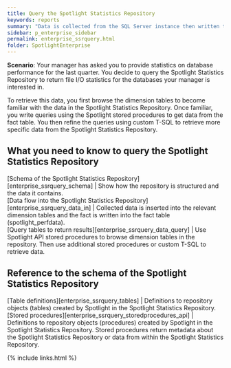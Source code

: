 ```yaml
---
title: Query the Spotlight Statistics Repository
keywords: reports
summary: "Data is collected from the SQL Server instance then written to the Spotlight Statistics Repository."
sidebar: p_enterprise_sidebar
permalink: enterprise_ssrquery.html
folder: SpotlightEnterprise
---
```




**Scenario**: Your manager has asked you to provide statistics on database performance for the last quarter. You decide to query the Spotlight Statistics Repository to return file I/O statistics for the databases your manager is interested in.

To retrieve this data, you first browse the dimension tables to become familiar with the data in the Spotlight Statistics Repository. Once familiar, you write queries using the Spotlight stored procedures to get data from the fact table. You then refine the queries using custom T-SQL to retrieve more specific data from the Spotlight Statistics Repository.



## What you need to know to query the Spotlight Statistics Repository

[Schema of the Spotlight Statistics Repository][enterprise_ssrquery_schema] | Show how the repository is structured and the data it contains.  
[Data flow into the Spotlight Statistics Repository][enterprise_ssrquery_data_in] | Collected data is inserted into the relevant dimension tables and the fact is written into the fact table (spotlight_perfdata).  
[Query tables to return results][enterprise_ssrquery_data_query] | Use Spotlight API stored procedures to browse dimension tables in the repository. Then use additional stored procedures or custom T-SQL to retrieve data.  

## Reference to the schema of the Spotlight Statistics Repository

[Table definitions][enterprise_ssrquery_tables] | Definitions to repository objects (tables) created by Spotlight in the Spotlight Statistics Repository.
[Stored procedures][enterprise_ssrquery_storedprocedures_api] | Definitions to repository objects (procedures) created by Spotlight in the Spotlight Statistics Repository. Stored procedures return metadata about the Spotlight Statistics Repository or data from within the Spotlight Statistics Repository.  



{% include links.html %}
